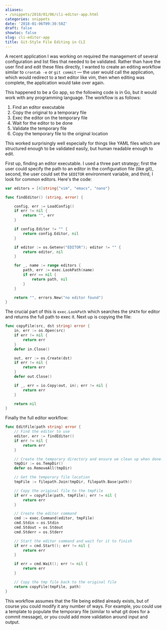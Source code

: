 ```yaml
---
aliases:
- /snippets/2018/01/06/cli-editor-app.html
categories: snippets
date: '2018-01-06T09:30:58Z'
draft: false
showtoc: false
slug: cli-editor-app
title: Git-Style File Editing in CLI
---
```


A recent application I was working on required the management of several configuration and list files that needed to be validated. Rather than have the user find and edit these files directly, I wanted to create an editing  workflow similar to `crontab -e` or `git commit` &mdash; the user would call the application, which would redirect to a text editor like vim, then when editing was complete, the application would take over again.

This happened to be a Go app, so the following code is in Go, but it would work with any programming language. The workflow is as follows:

1. Find an editor executable
2. Copy the original to a temporary file
3. Exec the editor on the temporary file
4. Wait for the editor to be done
5. Validate the temporary file
6. Copy the temporary file to the original location

This worked surprisingly well especially for things like YAML files which are structured enough to be validated easily, but human readable enough to edit.

First up, finding an editor executable. I used a three part strategy; first the user could specify the path to an editor in the configuration file (like git), second, the user could set the `$EDITOR` environment variable, and third, I look for common editors. Here's the code:

```go
var editors = [4]string{"vim", "emacs", "nano"}

func findEditor() (string, error) {

	config, err := LoadConfig()
	if err != nil {
		return "", err
	}

	if config.Editor != "" {
		return config.Editor, nil
	}

	if editor := os.Getenv("EDITOR"); editor != "" {
		return editor, nil
	}

	for _, name := range editors {
		path, err := exec.LookPath(name)
		if err == nil {
			return path, nil
		}
	}

	return "", errors.New("no editor found")
}
```

The crucial part of this is `exec.LookPath` which searches the `$PATH` for editor and returns the full path to exec it. Next up is copying the file:

```go
func copyFile(src, dst string) error {
	in, err := os.Open(src)
	if err != nil {
		return err
	}
	defer in.Close()

	out, err := os.Create(dst)
	if err != nil {
		return err
	}
	defer out.Close()

	if _, err = io.Copy(out, in); err != nil {
		return err
	}

	return nil
}
```

Finally the full editor workflow:

```go
func EditFile(path string) error {
	// Find the editor to use
	editor, err := findEditor()
	if err != nil {
		return err
	}

	// Create the temporary directory and ensure we clean up when done.
	tmpDir := os.TempDir()
	defer os.RemoveAll(tmpDir)

	// Get the temporary file location
	tmpFile := filepath.Join(tmpDir, filepath.Base(path))

	// Copy the original file to the tmpFile
	if err = copyFile(path, tmpFile); err != nil {
		return err
	}

	// Create the editor command
	cmd := exec.Command(editor, tmpFile)
	cmd.Stdin = os.Stdin
	cmd.Stdout = os.Stdout
	cmd.Stderr = os.Stderr

	// Start the editor command and wait for it to finish
	if err = cmd.Start(); err != nil {
		return err
	}

	if err = cmd.Wait(); err != nil {
		return err
	}

	// Copy the tmp file back to the original file
	return copyFile(tmpFile, path)
}
```

This workflow assumes that the file being edited already exists, but of course you could modify it any number of ways. For example, you could use a template to populate the temporary file (similar to what git does for a commit message), or you could add more validation around input and output. 
